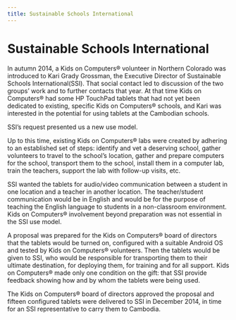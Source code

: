 ```yaml
---
title: Sustainable Schools International
---
```

# Sustainable Schools International

In autumn 2014, a Kids on Computers® volunteer in Northern Colorado was introduced to Kari Grady Grossman, the Executive Director of Sustainable Schools International(SSI). That social contact led to discussion of the two groups’ work and to further contacts that year. At that time Kids on Computers® had some HP TouchPad tablets that had not yet been dedicated to existing, specific Kids on Computers® schools, and Kari was interested in the potential for using tablets at the Cambodian schools.

SSI’s request presented us a new use model.

Up to this time, existing Kids on Computers® labs were created by adhering to an established set of steps: identify and vet a deserving school, gather volunteers to travel to the school’s location, gather and prepare computers for the school, transport them to the school, install them in a computer lab, train the teachers, support the lab with follow-up visits, etc.

SSI wanted the tablets for audio/video communication between a student in one location and a teacher in another location. The teacher/student communication would be in English and would be for the purpose of teaching the English language to students in a non-classroom environment. Kids on Computers® involvement beyond preparation was not essential in the SSI use model.

A proposal was prepared for the Kids on Computers® board of directors that the tablets would be turned on, configured with a suitable Android OS and tested by Kids on Computers® volunteers. Then the tablets would be given to SSI, who would be responsible for transporting them to their ultimate destination, for deploying them, for training and for all support. Kids on Computers® made only one condition on the gift: that SSI provide feedback showing how and by whom the tablets were being used.

The Kids on Computers® board of directors approved the proposal and fifteen configured tablets were delivered to SSI in December 2014, in time for an SSI representative to carry them to Cambodia.